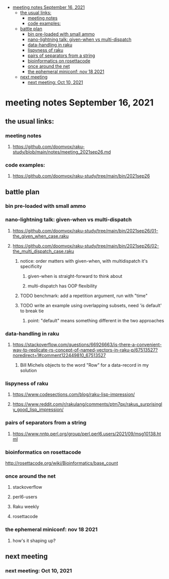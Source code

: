 - [meeting notes September 16, 2021](#org9ca50a5)
  - [the usual links:](#orgc7da8bf)
    - [meeting notes](#orgea36cc9)
    - [code examples:](#org03e8872)
  - [battle plan](#org863b8b1)
    - [bin pre-loaded with small ammo](#org6115007)
    - [nano-lightning talk: given-when vs multi-dispatch](#org37301fa)
    - [data-handling in raku](#org43b39e5)
    - [lispyness of raku](#org4f94d06)
    - [pairs of separators from a string](#orgfc6bf5d)
    - [bioinformatics on rosettacode](#orgcbe6f47)
    - [once around the net](#org8662bad)
    - [the ephemeral miniconf: nov 18 2021](#orged66bc7)
  - [next meeting](#org3b0a850)
    - [next meeting: Oct 10, 2021](#org96bda45)


<a id="org9ca50a5"></a>

# meeting notes September 16, 2021


<a id="orgc7da8bf"></a>

## the usual links:


<a id="orgea36cc9"></a>

### meeting notes

1.  <https://github.com/doomvox/raku-study/blob/main/notes/meeting_2021sep26.md>


<a id="org03e8872"></a>

### code examples:

1.  <https://github.com/doomvox/raku-study/tree/main/bin/2021sep26>


<a id="org863b8b1"></a>

## battle plan


<a id="org6115007"></a>

### bin pre-loaded with small ammo


<a id="org37301fa"></a>

### nano-lightning talk: given-when vs multi-dispatch

1.  <https://github.com/doomvox/raku-study/tree/main/bin/2021sep26/01-the_given_when_case.raku>

2.  <https://github.com/doomvox/raku-study/tree/main/bin/2021sep26/02-the_multi_dispatch_case.raku>

    1.  notice: order matters with given-when, with multidispatch it's specificity
    
        1.  given-when is straight-forward to think about
        
        2.  multi-dispatch has OOP flexibility
    
    2.  TODO benchmark: add a repetition argument, run with "time"
    
    3.  TODO write an example using overlapping subsets, need 'is default' to break tie
    
        1.  point: "default" means something different in the two approaches


<a id="org43b39e5"></a>

### data-handling in raku

1.  <https://stackoverflow.com/questions/66926663/is-there-a-convenient-way-to-replicate-rs-concept-of-named-vectors-in-raku-p/67513527?noredirect=1#comment122449810_67513527>

    1.  Bill Michels objects to the word "Row" for a data-record in my solution


<a id="org4f94d06"></a>

### lispyness of raku

1.  <https://www.codesections.com/blog/raku-lisp-impression/>

2.  <https://www.reddit.com/r/rakulang/comments/ptm7qx/rakus_surprisingly_good_lisp_impression/>


<a id="orgfc6bf5d"></a>

### pairs of separators from a string

1.  <https://www.nntp.perl.org/group/perl.perl6.users/2021/09/msg10138.html>


<a id="orgcbe6f47"></a>

### bioinformatics on rosettacode

<http://rosettacode.org/wiki/Bioinformatics/base_count>


<a id="org8662bad"></a>

### once around the net

1.  stackoverflow

2.  perl6-users

3.  Raku weekly

4.  rosettacode


<a id="orged66bc7"></a>

### the ephemeral miniconf: nov 18 2021

1.  how's it shaping up?


<a id="org3b0a850"></a>

## next meeting


<a id="org96bda45"></a>

### next meeting: Oct 10, 2021
